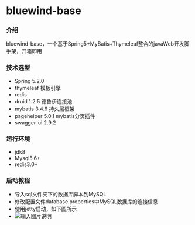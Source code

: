 # bluewind-base

### 介绍
bluewind-base，一个基于Spring5+MyBatis+Thymeleaf整合的javaWeb开发脚手架，开箱即用

### 技术选型
- Spring 5.2.0
- thymeleaf 模板引擎
- redis 
- druid 1.2.5 德鲁伊连接池
- mybatis 3.4.6 持久层框架
- pagehelper 5.0.1 mybatis分页插件
- swagger-ui 2.9.2

### 运行环境
- jdk8
- Mysql5.6+
- redis3.0+

### 启动教程

- 导入sql文件夹下的数据库脚本到MySQL
- 修改配置文件database.properties中MySQL数据库的连接信息
- 使用jetty启动，如下图所示
- ![输入图片说明](https://images.gitee.com/uploads/images/2021/0929/132743_676cddca_5304908.png "QQ截图20210929132710.png")